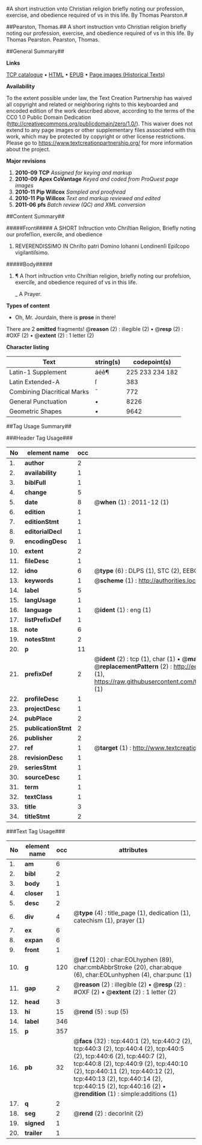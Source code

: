 #A short instruction vnto Christian religion briefly noting our profession, exercise, and obedience required of vs in this life. By Thomas Pearston.#

##Pearston, Thomas.##
A short instruction vnto Christian religion briefly noting our profession, exercise, and obedience required of vs in this life. By Thomas Pearston.
Pearston, Thomas.

##General Summary##

**Links**

[TCP catalogue](http://www.ota.ox.ac.uk/tcp/)  • 
[HTML](http://tei.it.ox.ac.uk/tcp/Texts-HTML/free/A09/A09211.html)  • 
[EPUB](http://tei.it.ox.ac.uk/tcp/Texts-EPUB/free/A09/A09211.epub) • 
[Page images (Historical Texts)](https://historicaltexts.jisc.ac.uk/eebo-99836184e)

**Availability**

To the extent possible under law, the Text Creation Partnership has waived all copyright and related or neighboring rights to this keyboarded and encoded edition of the work described above, according to the terms of the CC0 1.0 Public Domain Dedication (http://creativecommons.org/publicdomain/zero/1.0/). This waiver does not extend to any page images or other supplementary files associated with this work, which may be protected by copyright or other license restrictions. Please go to https://www.textcreationpartnership.org/ for more information about the project.

**Major revisions**

1. __2010-09__ __TCP__ *Assigned for keying and markup*
1. __2010-09__ __Apex CoVantage__ *Keyed and coded from ProQuest page images*
1. __2010-11__ __Pip Willcox__ *Sampled and proofread*
1. __2010-11__ __Pip Willcox__ *Text and markup reviewed and edited*
1. __2011-06__ __pfs__ *Batch review (QC) and XML conversion*

##Content Summary##

#####Front#####
 A SHORT Inſtruction vnto Chriſtian Religion, Briefly noting our profeſſion, exerciſe, and obedience
1. REVERENDISSIMO IN Chriſto patri Domino Iohanni Londinenſi Epiſcopo vigilantiſsimo.

#####Body#####

1. ¶ A ſhort inſtruction vnto Chriſtian religion, briefly noting our profeſsion, exerciſe, and obedience required of vs in this life.

    _ A Prayer.

**Types of content**

  * Oh, Mr. Jourdain, there is **prose** in there!

There are 2 **omitted** fragments! 
 @__reason__ (2) : illegible (2)  •  @__resp__ (2) : #OXF (2)  •  @__extent__ (2) : 1 letter (2)

**Character listing**


|Text|string(s)|codepoint(s)|
|---|---|---|
|Latin-1 Supplement|áéê¶|225 233 234 182|
|Latin Extended-A|ſ|383|
|Combining             Diacritical Marks|̄|772|
|General Punctuation|•|8226|
|Geometric Shapes|▪|9642|

##Tag Usage Summary##

###Header Tag Usage###

|No|element name|occ|attributes|
|---|---|---|---|
|1.|__author__|2||
|2.|__availability__|1||
|3.|__biblFull__|1||
|4.|__change__|5||
|5.|__date__|8| @__when__ (1) : 2011-12 (1)|
|6.|__edition__|1||
|7.|__editionStmt__|1||
|8.|__editorialDecl__|1||
|9.|__encodingDesc__|1||
|10.|__extent__|2||
|11.|__fileDesc__|1||
|12.|__idno__|6| @__type__ (6) : DLPS (1), STC (2), EEBO-CITATION (1), PROQUEST (1), VID (1)|
|13.|__keywords__|1| @__scheme__ (1) : http://authorities.loc.gov/ (1)|
|14.|__label__|5||
|15.|__langUsage__|1||
|16.|__language__|1| @__ident__ (1) : eng (1)|
|17.|__listPrefixDef__|1||
|18.|__note__|6||
|19.|__notesStmt__|2||
|20.|__p__|11||
|21.|__prefixDef__|2| @__ident__ (2) : tcp (1), char (1)  •  @__matchPattern__ (2) : ([0-9\-]+):([0-9IVX]+) (1), (.+) (1)  •  @__replacementPattern__ (2) : http://eebo.chadwyck.com/downloadtiff?vid=$1&page=$2 (1), https://raw.githubusercontent.com/textcreationpartnership/Texts/master/tcpchars.xml#$1 (1)|
|22.|__profileDesc__|1||
|23.|__projectDesc__|1||
|24.|__pubPlace__|2||
|25.|__publicationStmt__|2||
|26.|__publisher__|2||
|27.|__ref__|1| @__target__ (1) : http://www.textcreationpartnership.org/docs/. (1)|
|28.|__revisionDesc__|1||
|29.|__seriesStmt__|1||
|30.|__sourceDesc__|1||
|31.|__term__|1||
|32.|__textClass__|1||
|33.|__title__|3||
|34.|__titleStmt__|2||


###Text Tag Usage###

|No|element name|occ|attributes|
|---|---|---|---|
|1.|__am__|6||
|2.|__bibl__|2||
|3.|__body__|1||
|4.|__closer__|1||
|5.|__desc__|2||
|6.|__div__|4| @__type__ (4) : title_page (1), dedication (1), catechism (1), prayer (1)|
|7.|__ex__|6||
|8.|__expan__|6||
|9.|__front__|1||
|10.|__g__|120| @__ref__ (120) : char:EOLhyphen (89), char:cmbAbbrStroke (20), char:abque (6), char:EOLunhyphen (4), char:punc (1)|
|11.|__gap__|2| @__reason__ (2) : illegible (2)  •  @__resp__ (2) : #OXF (2)  •  @__extent__ (2) : 1 letter (2)|
|12.|__head__|3||
|13.|__hi__|15| @__rend__ (5) : sup (5)|
|14.|__label__|346||
|15.|__p__|357||
|16.|__pb__|32| @__facs__ (32) : tcp:440:1 (2), tcp:440:2 (2), tcp:440:3 (2), tcp:440:4 (2), tcp:440:5 (2), tcp:440:6 (2), tcp:440:7 (2), tcp:440:8 (2), tcp:440:9 (2), tcp:440:10 (2), tcp:440:11 (2), tcp:440:12 (2), tcp:440:13 (2), tcp:440:14 (2), tcp:440:15 (2), tcp:440:16 (2)  •  @__rendition__ (1) : simple:additions (1)|
|17.|__q__|2||
|18.|__seg__|2| @__rend__ (2) : decorInit (2)|
|19.|__signed__|1||
|20.|__trailer__|1||
